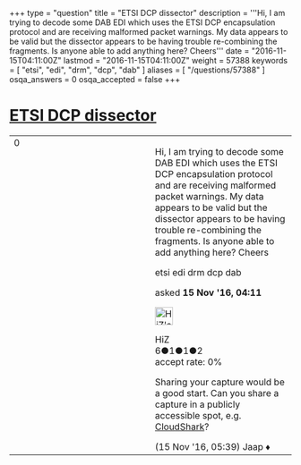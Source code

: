 +++
type = "question"
title = "ETSI DCP dissector"
description = '''Hi, I am trying to decode some DAB EDI which uses the ETSI DCP encapsulation protocol and are receiving malformed packet warnings. My data appears to be valid but the dissector appears to be having trouble re-combining the fragments. Is anyone able to add anything here? Cheers'''
date = "2016-11-15T04:11:00Z"
lastmod = "2016-11-15T04:11:00Z"
weight = 57388
keywords = [ "etsi", "edi", "drm", "dcp", "dab" ]
aliases = [ "/questions/57388" ]
osqa_answers = 0
osqa_accepted = false
+++

<div class="headNormal">

# [ETSI DCP dissector](/questions/57388/etsi-dcp-dissector)

</div>

<div id="main-body">

<div id="askform">

<table id="question-table" style="width:100%;"><colgroup><col style="width: 50%" /><col style="width: 50%" /></colgroup><tbody><tr class="odd"><td style="width: 30px; vertical-align: top"><div class="vote-buttons"><div id="post-57388-score" class="post-score" title="current number of votes">0</div><div id="favorite-count" class="favorite-count"></div></div></td><td><div id="item-right"><div class="question-body"><p>Hi, I am trying to decode some DAB EDI which uses the ETSI DCP encapsulation protocol and are receiving malformed packet warnings. My data appears to be valid but the dissector appears to be having trouble re-combining the fragments. Is anyone able to add anything here? Cheers</p></div><div id="question-tags" class="tags-container tags">etsi edi drm dcp dab</div><div id="question-controls" class="post-controls"></div><div class="post-update-info-container"><div class="post-update-info post-update-info-user"><p>asked <strong>15 Nov '16, 04:11</strong></p><img src="https://secure.gravatar.com/avatar/ce2197565e4dd61b04043be06b6d365a?s=32&amp;d=identicon&amp;r=g" class="gravatar" width="32" height="32" alt="HiZ&#39;s gravatar image" /><p>HiZ<br />
<span class="score" title="6 reputation points">6</span><span title="1 badges"><span class="badge1">●</span><span class="badgecount">1</span></span><span title="1 badges"><span class="silver">●</span><span class="badgecount">1</span></span><span title="2 badges"><span class="bronze">●</span><span class="badgecount">2</span></span><br />
<span class="accept_rate" title="Rate of the user&#39;s accepted answers">accept rate:</span> <span title="HiZ has no accepted answers">0%</span></p></div></div><div id="comments-container-57388" class="comments-container"><span id="57390"></span><div id="comment-57390" class="comment"><div id="post-57390-score" class="comment-score"></div><div class="comment-text"><p>Sharing your capture would be a good start. Can you share a capture in a publicly accessible spot, e.g. <a href="http://cloudshark.org">CloudShark</a>?</p></div><div id="comment-57390-info" class="comment-info"><span class="comment-age">(15 Nov '16, 05:39)</span> Jaap ♦</div></div></div><div id="comment-tools-57388" class="comment-tools"></div><div class="clear"></div><div id="comment-57388-form-container" class="comment-form-container"></div><div class="clear"></div></div></td></tr></tbody></table>

</div>

</div>


